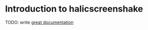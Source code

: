 # Introduction to halicscreenshake

TODO: write [great documentation](http://jacobian.org/writing/what-to-write/)
